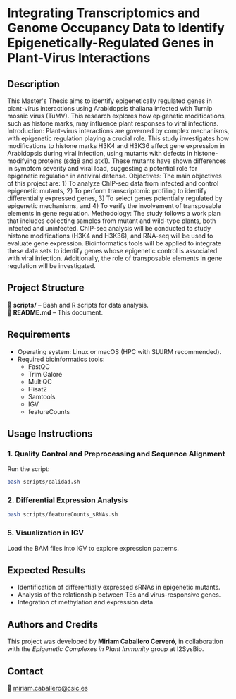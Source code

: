 # **Integrating Transcriptomics and Genome Occupancy Data to Identify Epigenetically-Regulated Genes in Plant-Virus Interactions**  

## **Description**  
This Master's Thesis aims to identify epigenetically regulated genes in plant-virus interactions using Arabidopsis thaliana infected with Turnip mosaic virus (TuMV). This research explores how epigenetic modifications, such as histone marks, may influence plant responses to viral infections. Introduction: Plant-virus interactions are governed by complex mechanisms, with epigenetic regulation playing a crucial role. This study investigates how modifications to histone marks H3K4 and H3K36 affect gene expression in Arabidopsis during viral infection, using mutants with defects in histone-modifying proteins (sdg8 and atx1). These mutants have shown differences in symptom severity and viral load, suggesting a potential role for epigenetic regulation in antiviral defense. Objectives: The main objectives of this project are: 1) To analyze ChIP-seq data from infected and control epigenetic mutants, 2) To perform transcriptomic profiling to identify differentially expressed genes, 3) To select genes potentially regulated by epigenetic mechanisms, and 4) To verify the involvement of transposable elements in gene regulation. Methodology: The study follows a work plan that includes collecting samples from mutant and wild-type plants, both infected and uninfected. ChIP-seq analysis will be conducted to study histone modifications (H3K4 and H3K36), and RNA-seq will be used to evaluate gene expression. Bioinformatics tools will be applied to integrate these data sets to identify genes whose epigenetic control is associated with viral infection. Additionally, the role of transposable elements in gene regulation will be investigated.
## **Project Structure**  
📂 **scripts/** – Bash and R scripts for data analysis.  
📄 **README.md** – This document.  

## **Requirements**  
- Operating system: Linux or macOS (HPC with SLURM recommended).  
- Required bioinformatics tools:  
  - FastQC  
  - Trim Galore  
  - MultiQC  
  - Hisat2  
  - Samtools  
  - IGV  
  - featureCounts  

## **Usage Instructions**  

### **1. Quality Control and Preprocessing and Sequence Alignment**  
Run the script:  
```bash
bash scripts/calidad.sh
```

### **2. Differential Expression Analysis**    
```bash
bash scripts/featureCounts_sRNAs.sh
```

### **5. Visualization in IGV**  
Load the BAM files into IGV to explore expression patterns.  

## **Expected Results**  
- Identification of differentially expressed sRNAs in epigenetic mutants.  
- Analysis of the relationship between TEs and virus-responsive genes.  
- Integration of methylation and expression data.  

## **Authors and Credits**  
This project was developed by **Miriam Caballero Cerveró**, in collaboration with the *Epigenetic Complexes in Plant Immunity* group at I2SysBio.  

## **Contact**  
📧 miriam.caballero@csic.es  
